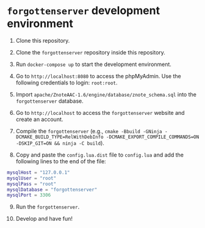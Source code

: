 # `forgottenserver` development environment

1. Clone this repository.

2. Clone the `forgottenserver` repository inside this repository.

3. Run `docker-compose up` to start the development environment.

4. Go to `http://localhost:8080` to access the phpMyAdmin. Use the following
credentials to login: `root:root`.

5. Import `apache/ZnoteAAC-1.6/engine/database/znote_schema.sql` into the
`forgottenserver` database.

6. Go to `http://localhost` to access the `forgottenserver` website and create
an account.

7. Compile the `forgottenserver` (e.g.,
`cmake -Bbuild -GNinja -DCMAKE_BUILD_TYPE=RelWithDebInfo -DCMAKE_EXPORT_COMPILE_COMMANDS=ON -DSKIP_GIT=ON && ninja -C build`).

8. Copy and paste the `config.lua.dist` file to `config.lua` and add the
following lines to the end of the file:

```lua
mysqlHost = "127.0.0.1"
mysqlUser = "root"
mysqlPass = "root"
mysqlDatabase = "forgottenserver"
mysqlPort = 3306
```

9. Run the `forgottenserver`.

10. Develop and have fun!
